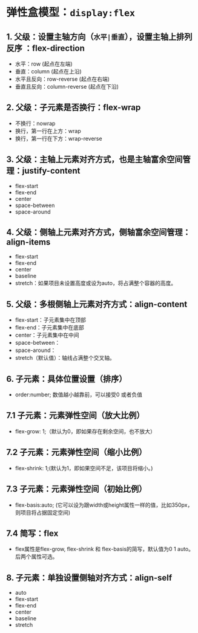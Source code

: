 # 弹性盒模型：`display:flex`

## 1. 父级：设置主轴方向（`水平|垂直`），设置主轴上排列反序 ：flex-direction 

- 水平：row (起点在左端)
- 垂直：column (起点在上沿)
- 水平且反向：row-reverse (起点在右端)
- 垂直且反向：column-reverse (起点在下沿)

## 2. 父级：子元素是否换行：flex-wrap

- 不换行：nowrap
- 换行，第一行在上方：wrap
- 换行，第一行在下方：wrap-reverse

## 3. 父级：主轴上元素对齐方式，也是主轴富余空间管理：justify-content

- flex-start
- flex-end
- center
- space-between
- space-around

## 4. 父级：侧轴上元素对齐方式，侧轴富余空间管理：align-items

- flex-start
- flex-end
- center
- baseline
- stretch：如果项目未设置高度或设为auto，将占满整个容器的高度。

## 5. 父级：多根侧轴上元素对齐方式：align-content

- flex-start：子元素集中在顶部
- flex-end：子元素集中在底部
- center：子元素集中在中间
- space-between：
- space-around：
- stretch（默认值）：轴线占满整个交叉轴。

## 6. 子元素：具体位置设置（排序）

- order:number; 数值越小越靠前，可以接受0 或者负值

## 7.1 子元素：元素弹性空间（放大比例）

- flex-grow: 1;（默认为0，即如果存在剩余空间，也不放大）

## 7.2 子元素：元素弹性空间（缩小比例）

- flex-shrink: 1;(默认为1，即如果空间不足，该项目将缩小。)

## 7.3 子元素：元素弹性空间（初始比例）

- flex-basis:auto; (它可以设为跟width或height属性一样的值，比如350px，则项目将占据固定空间)

## 7.4 简写：flex

- flex属性是flex-grow, flex-shrink 和 flex-basis的简写，默认值为0 1 auto。后两个属性可选。

## 8. 子元素：单独设置侧轴对齐方式：align-self

- auto
- flex-start
- flex-end
- center
- baseline
- stretch